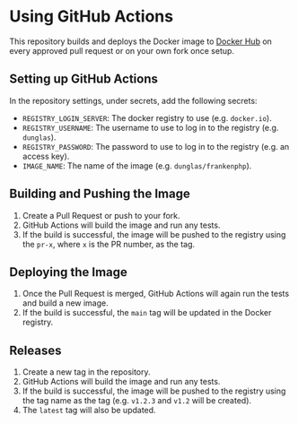 # Using GitHub Actions

This repository builds and deploys the Docker image to [Docker Hub](https://hub.docker.com/r/dunglas/frankenphp) on
every approved pull request or on your own fork once setup.

## Setting up GitHub Actions

In the repository settings, under secrets, add the following secrets:

- `REGISTRY_LOGIN_SERVER`: The docker registry to use (e.g. `docker.io`).
- `REGISTRY_USERNAME`: The username to use to log in to the registry (e.g. `dunglas`).
- `REGISTRY_PASSWORD`: The password to use to log in to the registry (e.g. an access key).
- `IMAGE_NAME`: The name of the image (e.g. `dunglas/frankenphp`).

## Building and Pushing the Image

1. Create a Pull Request or push to your fork.
2. GitHub Actions will build the image and run any tests.
3. If the build is successful, the image will be pushed to the registry using the `pr-x`, where `x` is the PR number, as the tag.

## Deploying the Image

1. Once the Pull Request is merged, GitHub Actions will again run the tests and build a new image.
2. If the build is successful, the `main` tag will be updated in the Docker registry.

## Releases

1. Create a new tag in the repository.
2. GitHub Actions will build the image and run any tests.
3. If the build is successful, the image will be pushed to the registry using the tag name as the tag (e.g. `v1.2.3` and `v1.2` will be created).
4. The `latest` tag will also be updated.
